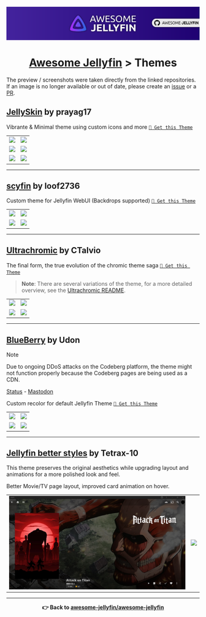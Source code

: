 <p align="center">
  <img src="assets/banner.png" />
  <h1 align="center"><a href="https://github.com/awesome-jellyfin/awesome-jellyfin">Awesome Jellyfin</a> > Themes</h1>
</p>



The preview / screenshots were taken directly from the linked repositories.  
If an image is no longer available or out of date, please create an [issue](https://github.com/awesome-jellyfin/awesome-jellyfin/issues) or a [PR](https://github.com/awesome-jellyfin/awesome-jellyfin/edit/main/THEMES.md).

## [JellySkin](https://github.com/prayag17/JellySkin) by prayag17

Vibrante & Minimal theme using custom icons and more [` 🔵 Get this Theme `](https://github.com/prayag17/JellySkin)

<table>
  <tr>
    <td>
      <img src="https://user-images.githubusercontent.com/55829513/200134094-9bafba9d-4cfa-48c3-bbf4-e01bc21ecdd1.png" />
    </td>
    <td>
      <img src="https://user-images.githubusercontent.com/55829513/200134098-6463a6e7-95bb-4af6-a451-b6ac5ef7abad.png" />
    </td>
  </tr>
  <tr>
    <td>
      <img src="https://user-images.githubusercontent.com/55829513/200133209-413d6e6c-3569-4aaf-9db7-f576c141f519.png" />
    </td>
    <td>
      <img src="https://user-images.githubusercontent.com/55829513/200133240-075f604d-ae7f-48cb-9a42-445d8f3ef427.png" />
    </td>
  </tr>
  <tr>
    <td>
      <img src="https://user-images.githubusercontent.com/55829513/200133258-4eabfc3d-475f-4b42-a496-bc2de60c11a5.png" />
    </td>
    <td>
      <img src="https://user-images.githubusercontent.com/55829513/200133302-5d7e7ac1-201b-4cb4-a839-ee53c5c6a6f2.png" />
    </td>
  </tr>
</table>

---

## [scyfin](https://github.com/loof2736/scyfin) by loof2736

Custom theme for Jellyfin WebUI (Backdrops supported) [` 🔵 Get this Theme `](https://github.com/loof2736/scyfin)

<table>
  <tr>
    <td>
      <img src="https://github.com/loof2736/scyfin/raw/main/images/scyfin/scyfin1.png" />
    </td>
    <td>
      <img src="https://github.com/loof2736/scyfin/raw/main/images/scyfin/scyfin2.png" />
    </td>
  </tr>
  <tr>
    <td>
      <img src="https://github.com/loof2736/scyfin/raw/main/images/scyfin/scyfin3.jpg" />
    </td>
    <td>
      <img src="https://github.com/loof2736/scyfin/raw/main/images/scyfin/scyfin4.png" />
    </td>
  </tr>
</table>

---

## [Ultrachromic](https://github.com/CTalvio/Ultrachromic) by CTalvio

The final form, the true evolution of the chromic theme saga [` 🔵 Get this Theme `](https://github.com/CTalvio/Ultrachromic)

> **Note**: There are several variations of the theme, for a more detailed overview, see the [Ultrachromic README](https://github.com/CTalvio/Ultrachromic#readme).

<table>
  <tr>
    <td>
      <img src="https://user-images.githubusercontent.com/4365015/127774204-03957527-7178-4ea2-8674-d83fe6a97d1c.png" />
    </td>
    <td>
      <img src="https://user-images.githubusercontent.com/4365015/127768733-c86aee2c-3bff-4b78-be54-003823d60276.png" />
    </td>
  </tr>
  <tr>
    <td>
      <img src="https://user-images.githubusercontent.com/4365015/127768970-e827c7e4-f4ce-4229-a68a-b2e87a723ef0.png" />
    </td>
    <td>
      <img src="https://user-images.githubusercontent.com/4365015/127778994-ddee8235-6bb2-42ae-a8b1-f9023dc69398.png" />
    </td>
  </tr>
</table>

---

## [BlueBerry](https://codeberg.org/Udon/BlueBerry) by Udon


> [!NOTE]
> 
> Due to ongoing DDoS attacks on the Codeberg platform, the theme might not function properly because the Codeberg pages are being used as a CDN.
> 
> [Status](https://status.codeberg.eu/status/codeberg) - [Mastodon](https://social.anoxinon.de/@Codeberg/111740075240915378)

Custom recolor for default Jellyfin Theme [` 🔵 Get this Theme `](https://codeberg.org/Udon/BlueBerry)

<table>
  <tr>
    <td>
      <img src="https://codeberg.org/Udon/BlueBerry/media/branch/main/assets/screenshots/screenshot-login.png" />
    </td>
    <td>
      <img src="https://codeberg.org/Udon/BlueBerry/media/branch/main/assets/screenshots/screenshot-home.png" />
    </td>
  </tr>
  <tr>
    <td>
      <img src="https://codeberg.org/Udon/BlueBerry/media/branch/main/assets/screenshots/screenshot-detail.png" />
    </td>
    <td>
      <img src="https://codeberg.org/Udon/BlueBerry/media/branch/main/assets/screenshots/screenshot-admin.png" />
    </td>
  </tr>
</table>

---

## [Jellyfin better styles](https://github.com/Tetrax-10/jellyfin-better-styles) by Tetrax-10

This theme preserves the original aesthetics while upgrading layout and animations for a more polished look and feel.

Better Movie/TV page layout, improved card animation on hover.

<table>
  <tr>
    <td>
      <img src="https://raw.githubusercontent.com/Tetrax-10/jellyfin-better-styles/main/assets/movie-tv-page.png" />
    </td>
    <td>
      <img src="https://github.com/awesome-jellyfin/awesome-jellyfin/assets/75513645/3f7e5b5e-6edc-4721-84dc-0661a806fad0" />
    </td>
  </tr>
</table>

---

<p align="center">
  <strong>
    👉 Back to <a href="https://github.com/awesome-jellyfin/awesome-jellyfin">awesome-jellyfin/awesome-jellyfin</a>
  </strong>
</p>
